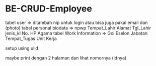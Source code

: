 # BE-CRUD-Employee
tabel user              => ditambah nip untuk login atau bisa juga pakai email dan (photo)
tabel personal biodata  => npwp Tempat_Lahir Alamat	Tgl_Lahir   jenis_kl	No. HP	Agama
tabel Work Information  => Gol	Eselon	Jabatan	Tempat_Tugas	Unit Kerja

setup using ulid

maybe print dengan 2 halaman dan lihat nomornya (idnya)
